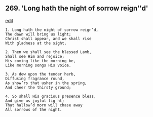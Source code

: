 
## 269.  'Long hath the night of sorrow reign''d'
[edit](https://docs.google.com/document/d/1mIxM87xRnl57z0HAyWE6_2iTESPpgMI8/edit?mode=html)



    1. Long hath the night of sorrow reign’d,
    The dawn will bring us light;
    Christ shall appear, and we shall rise 
    With gladness at the sight.

    2. Then we shall see the blessed Lamb,
    Shall see Him and rejoice;
    His coming like the morning be,
    Like morning songs His voice.

    3. As dew upon the tender herb,
    Diffusing fragrance round,
    As show’rs that usher in the spring, 
    And cheer the thirsty ground;

    4. So shall His gracious presence bless,
    And give us joyful lig ht;
    That hallow’d morn will chase away 
    All sorrows of the night.
